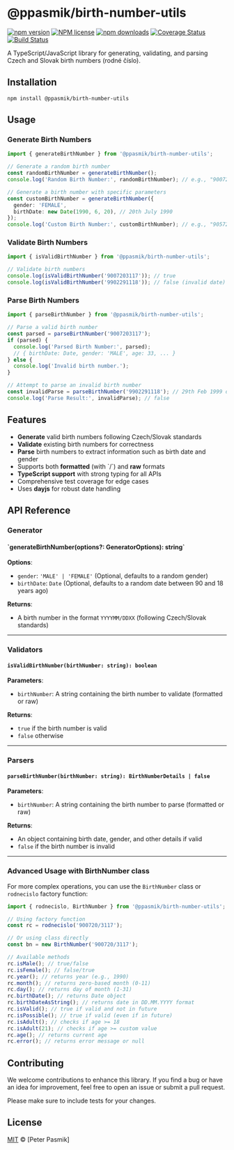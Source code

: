 ﻿# @ppasmik/birth-number-utils

[![npm version](https://img.shields.io/npm/v/@ppasmik/birth-number-utils?style=flat-square)](https://www.npmjs.com/package/@ppasmik/birth-number-utils)
[![NPM license](https://img.shields.io/npm/l/@ppasmik/birth-number-utils?style=flat-square)](https://www.npmjs.com/package/@ppasmik/birth-number-utils)
[![npm downloads](https://img.shields.io/npm/dm/@ppasmik/birth-number-utils?style=flat-square)](https://www.npmjs.com/package/@ppasmik/birth-number-utils)
[![Coverage Status](https://img.shields.io/coveralls/github/p333ter/birth-number-utils?style=flat-square)](https://coveralls.io/github/p333ter/birth-number-utils)
[![Build Status](https://img.shields.io/github/actions/workflow/status/p333ter/birth-number-utils/publish.yml?style=flat-square)](https://github.com/p333ter/birth-number-utils/actions)

A TypeScript/JavaScript library for generating, validating, and parsing Czech and Slovak birth numbers (rodné číslo).

## Installation

```
npm install @ppasmik/birth-number-utils
```

## Usage

### Generate Birth Numbers

```typescript
import { generateBirthNumber } from '@ppasmik/birth-number-utils';

// Generate a random birth number
const randomBirthNumber = generateBirthNumber();
console.log('Random Birth Number:', randomBirthNumber); // e.g., "900720/3117"

// Generate a birth number with specific parameters
const customBirthNumber = generateBirthNumber({
  gender: 'FEMALE',
  birthDate: new Date(1990, 6, 20), // 20th July 1990
});
console.log('Custom Birth Number:', customBirthNumber); // e.g., "905720/3111"
```

### Validate Birth Numbers

```typescript
import { isValidBirthNumber } from '@ppasmik/birth-number-utils';

// Validate birth numbers
console.log(isValidBirthNumber('9007203117')); // true
console.log(isValidBirthNumber('9902291118')); // false (invalid date)
```

### Parse Birth Numbers

```typescript
import { parseBirthNumber } from '@ppasmik/birth-number-utils';

// Parse a valid birth number
const parsed = parseBirthNumber('9007203117');
if (parsed) {
  console.log('Parsed Birth Number:', parsed);
  // { birthDate: Date, gender: 'MALE', age: 33, ... }
} else {
  console.log('Invalid birth number.');
}

// Attempt to parse an invalid birth number
const invalidParse = parseBirthNumber('9902291118'); // 29th Feb 1999 does not exist
console.log('Parse Result:', invalidParse); // false
```

## Features

- **Generate** valid birth numbers following Czech/Slovak standards
- **Validate** existing birth numbers for correctness
- **Parse** birth numbers to extract information such as birth date and gender
- Supports both **formatted** (with \`/\`) and **raw** formats
- **TypeScript support** with strong typing for all APIs
- Comprehensive test coverage for edge cases
- Uses **dayjs** for robust date handling

## API Reference

### Generator

#### \`generateBirthNumber(options?: GeneratorOptions): string\`

**Options**:

- `gender`: `'MALE' | 'FEMALE'` (Optional, defaults to a random gender)
- `birthDate`: `Date` (Optional, defaults to a random date between 90 and 18 years ago)

**Returns**:

- A birth number in the format `YYYYMM/DDXX` (following Czech/Slovak standards)

---

### Validators

#### `isValidBirthNumber(birthNumber: string): boolean`

**Parameters**:

- `birthNumber`: A string containing the birth number to validate (formatted or raw)

**Returns**:

- `true` if the birth number is valid
- `false` otherwise

---

### Parsers

#### `parseBirthNumber(birthNumber: string): BirthNumberDetails | false`

**Parameters**:

- `birthNumber`: A string containing the birth number to parse (formatted or raw)

**Returns**:

- An object containing birth date, gender, and other details if valid
- `false` if the birth number is invalid

---

### Advanced Usage with BirthNumber class

For more complex operations, you can use the `BirthNumber` class or `rodnecislo` factory function:

```typescript
import { rodnecislo, BirthNumber } from '@ppasmik/birth-number-utils';

// Using factory function
const rc = rodnecislo('900720/3117');

// Or using class directly
const bn = new BirthNumber('900720/3117');

// Available methods
rc.isMale(); // true/false
rc.isFemale(); // false/true
rc.year(); // returns year (e.g., 1990)
rc.month(); // returns zero-based month (0-11)
rc.day(); // returns day of month (1-31)
rc.birthDate(); // returns Date object
rc.birthDateAsString(); // returns date in DD.MM.YYYY format
rc.isValid(); // true if valid and not in future
rc.isPossible(); // true if valid (even if in future)
rc.isAdult(); // checks if age >= 18
rc.isAdult(21); // checks if age >= custom value
rc.age(); // returns current age
rc.error(); // returns error message or null
```

## Contributing

We welcome contributions to enhance this library. If you find a bug or have an idea for improvement, feel free to open an issue or submit a pull request.

Please make sure to include tests for your changes.

## License

[MIT](https://choosealicense.com/licenses/mit/) © [Peter Pasmik]
